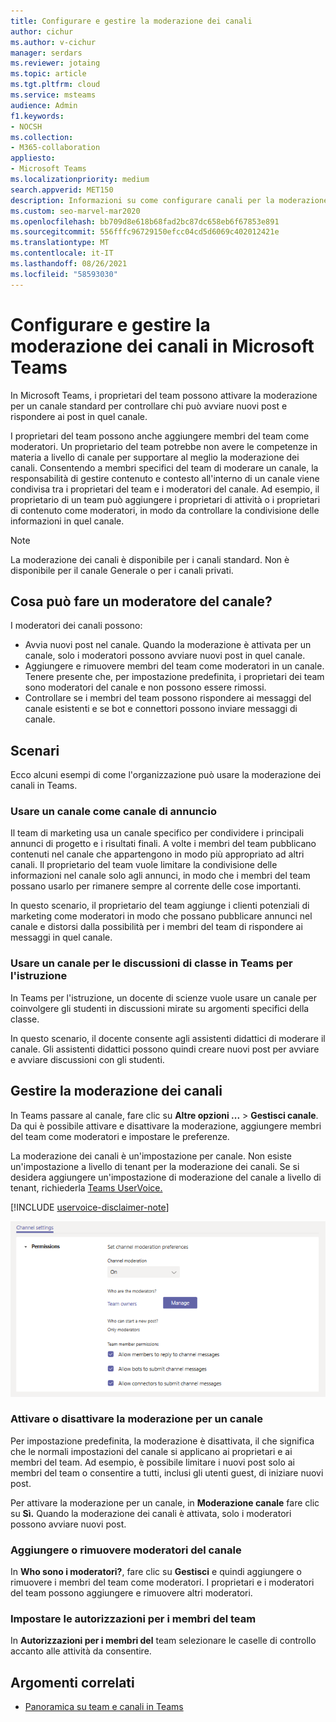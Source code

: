 ```yaml
---
title: Configurare e gestire la moderazione dei canali
author: cichur
ms.author: v-cichur
manager: serdars
ms.reviewer: jotaing
ms.topic: article
ms.tgt.pltfrm: cloud
ms.service: msteams
audience: Admin
f1.keywords:
- NOCSH
ms.collection:
- M365-collaboration
appliesto:
- Microsoft Teams
ms.localizationpriority: medium
search.appverid: MET150
description: Informazioni su come configurare canali per la moderazione in Microsoft Teams, incluso come aggiungere membri del team come moderatori del canale.
ms.custom: seo-marvel-mar2020
ms.openlocfilehash: bb709d8e618b68fad2bc87dc658eb6f67853e891
ms.sourcegitcommit: 556fffc96729150efcc04cd5d6069c402012421e
ms.translationtype: MT
ms.contentlocale: it-IT
ms.lasthandoff: 08/26/2021
ms.locfileid: "58593030"
---
```

# <a name="set-up-and-manage-channel-moderation-in-microsoft-teams"></a>Configurare e gestire la moderazione dei canali in Microsoft Teams

In Microsoft Teams, i proprietari del team possono attivare la moderazione per un canale standard per controllare chi può avviare nuovi post e rispondere ai post in quel canale.

I proprietari del team possono anche aggiungere membri del team come moderatori. Un proprietario del team potrebbe non avere le competenze in materia a livello di canale per supportare al meglio la moderazione dei canali. Consentendo a membri specifici del team di moderare un canale, la responsabilità di gestire contenuto e contesto all'interno di un canale viene condivisa tra i proprietari del team e i moderatori del canale. Ad esempio, il proprietario di un team può aggiungere i proprietari di attività o i proprietari di contenuto come moderatori, in modo da controllare la condivisione delle informazioni in quel canale.

> [!NOTE]
> La moderazione dei canali è disponibile per i canali standard. Non è disponibile per il canale Generale o per i canali privati.

## <a name="what-can-a-channel-moderator-do"></a>Cosa può fare un moderatore del canale?

I moderatori dei canali possono:

- Avvia nuovi post nel canale. Quando la moderazione è attivata per un canale, solo i moderatori possono avviare nuovi post in quel canale.
- Aggiungere e rimuovere membri del team come moderatori in un canale. Tenere presente che, per impostazione predefinita, i proprietari dei team sono moderatori del canale e non possono essere rimossi.
- Controllare se i membri del team possono rispondere ai messaggi del canale esistenti e se bot e connettori possono inviare messaggi di canale.

## <a name="scenarios"></a>Scenari

Ecco alcuni esempi di come l'organizzazione può usare la moderazione dei canali in Teams.

### <a name="use-a-channel-as-an-announcement-channel"></a>Usare un canale come canale di annuncio

Il team di marketing usa un canale specifico per condividere i principali annunci di progetto e i risultati finali. A volte i membri del team pubblicano contenuti nel canale che appartengono in modo più appropriato ad altri canali. Il proprietario del team vuole limitare la condivisione delle informazioni nel canale solo agli annunci, in modo che i membri del team possano usarlo per rimanere sempre al corrente delle cose importanti.

In questo scenario, il proprietario del team aggiunge i clienti potenziali di marketing come moderatori in modo che possano pubblicare annunci nel canale e distorsi dalla possibilità per i membri del team di rispondere ai messaggi in quel canale.

### <a name="use-a-channel-for-class-discussions-in-teams-for-education"></a>Usare un canale per le discussioni di classe in Teams per l'istruzione

In Teams per l'istruzione, un docente di scienze vuole usare un canale per coinvolgere gli studenti in discussioni mirate su argomenti specifici della classe.

In questo scenario, il docente consente agli assistenti didattici di moderare il canale. Gli assistenti didattici possono quindi creare nuovi post per avviare e avviare discussioni con gli studenti.

## <a name="manage-channel-moderation"></a>Gestire la moderazione dei canali

In Teams passare al canale, fare clic su **Altre opzioni ...**  >  **Gestisci canale**. Da qui è possibile attivare e disattivare la moderazione, aggiungere membri del team come moderatori e impostare le preferenze.

La moderazione dei canali è un'impostazione per canale. Non esiste un'impostazione a livello di tenant per la moderazione dei canali. Se si desidera aggiungere un'impostazione di moderazione del canale a livello di tenant, richiederla [Teams UserVoice.](https://microsoftteams.uservoice.com/)

[!INCLUDE [uservoice-disclaimer-note](includes/uservoice-disclaimer-note.md)]

![preferenze per la gestione dei canali-moderazione-in-teams](media/manage-channel-moderation-in-teams-preferences.png)

### <a name="turn-on-or-turn-off-moderation-for-a-channel"></a>Attivare o disattivare la moderazione per un canale

Per impostazione predefinita, la moderazione è disattivata, il che significa che le normali impostazioni del canale si applicano ai proprietari e ai membri del team. Ad esempio, è possibile limitare i nuovi post solo ai membri del team o consentire a tutti, inclusi gli utenti guest, di iniziare nuovi post.

Per attivare la moderazione per un canale, in **Moderazione canale** fare clic su **Sì.** Quando la moderazione dei canali è attivata, solo i moderatori possono avviare nuovi post. 

### <a name="add-or-remove-channel-moderators"></a>Aggiungere o rimuovere moderatori del canale

In **Who sono i moderatori?**, fare clic su **Gestisci** e quindi aggiungere o rimuovere i membri del team come moderatori. I proprietari e i moderatori del team possono aggiungere e rimuovere altri moderatori.  

### <a name="set-team-member-permissions"></a>Impostare le autorizzazioni per i membri del team

In **Autorizzazioni per i membri del** team selezionare le caselle di controllo accanto alle attività da consentire.

## <a name="related-topics"></a>Argomenti correlati

- [Panoramica su team e canali in Teams](teams-channels-overview.md)
